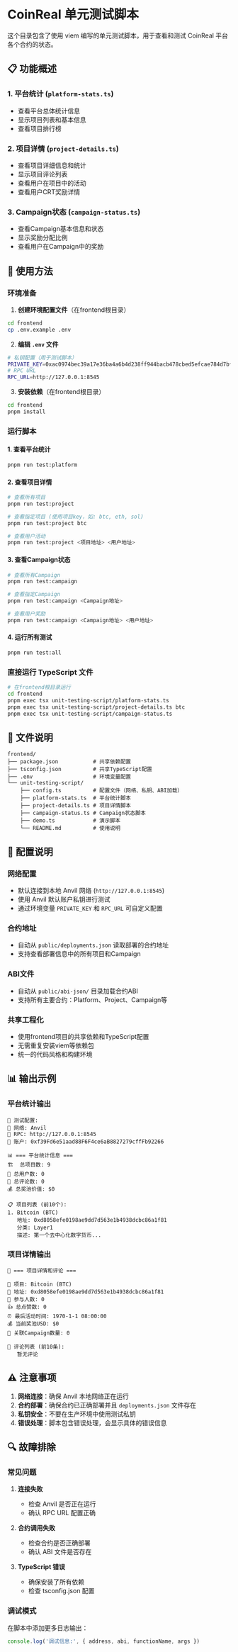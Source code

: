 # CoinReal 单元测试脚本

这个目录包含了使用 viem 编写的单元测试脚本，用于查看和测试 CoinReal 平台各个合约的状态。

## 📋 功能概述

### 1. 平台统计 (`platform-stats.ts`)
- 查看平台总体统计信息
- 显示项目列表和基本信息
- 查看项目排行榜

### 2. 项目详情 (`project-details.ts`)
- 查看项目详细信息和统计
- 显示项目评论列表
- 查看用户在项目中的活动
- 查看用户CRT奖励详情

### 3. Campaign状态 (`campaign-status.ts`)
- 查看Campaign基本信息和状态
- 显示奖励分配比例
- 查看用户在Campaign中的奖励

## 🚀 使用方法

### 环境准备

1. **创建环境配置文件**（在frontend根目录）
```bash
cd frontend
cp .env.example .env
```

2. **编辑 `.env` 文件**
```bash
# 私钥配置（用于测试脚本）
PRIVATE_KEY=0xac0974bec39a17e36ba4a6b4d238ff944bacb478cbed5efcae784d7bf4f2ff80
# RPC URL
RPC_URL=http://127.0.0.1:8545
```

3. **安装依赖**（在frontend根目录）
```bash
cd frontend
pnpm install
```

### 运行脚本

#### 1. 查看平台统计
```bash
pnpm run test:platform
```

#### 2. 查看项目详情
```bash
# 查看所有项目
pnpm run test:project

# 查看指定项目 (使用项目key，如: btc, eth, sol)
pnpm run test:project btc

# 查看用户活动
pnpm run test:project <项目地址> <用户地址>
```

#### 3. 查看Campaign状态
```bash
# 查看所有Campaign
pnpm run test:campaign

# 查看指定Campaign
pnpm run test:campaign <Campaign地址>

# 查看用户奖励
pnpm run test:campaign <Campaign地址> <用户地址>
```

#### 4. 运行所有测试
```bash
pnpm run test:all
```

### 直接运行 TypeScript 文件
```bash
# 在frontend根目录运行
cd frontend
pnpm exec tsx unit-testing-script/platform-stats.ts
pnpm exec tsx unit-testing-script/project-details.ts btc
pnpm exec tsx unit-testing-script/campaign-status.ts
```

## 📁 文件说明

```
frontend/
├── package.json           # 共享依赖配置
├── tsconfig.json          # 共享TypeScript配置
├── .env                   # 环境变量配置
└── unit-testing-script/
    ├── config.ts          # 配置文件（网络、私钥、ABI加载）
    ├── platform-stats.ts  # 平台统计脚本
    ├── project-details.ts # 项目详情脚本
    ├── campaign-status.ts # Campaign状态脚本
    ├── demo.ts            # 演示脚本
    └── README.md          # 使用说明
```

## 🔧 配置说明

### 网络配置
- 默认连接到本地 Anvil 网络 (`http://127.0.0.1:8545`)
- 使用 Anvil 默认账户私钥进行测试
- 通过环境变量 `PRIVATE_KEY` 和 `RPC_URL` 可自定义配置

### 合约地址
- 自动从 `public/deployments.json` 读取部署的合约地址
- 支持查看部署信息中的所有项目和Campaign

### ABI文件
- 自动从 `public/abi-json/` 目录加载合约ABI
- 支持所有主要合约：Platform、Project、Campaign等

### 共享工程化
- 使用frontend项目的共享依赖和TypeScript配置
- 无需重复安装viem等依赖包
- 统一的代码风格和构建环境

## 📊 输出示例

### 平台统计输出
```
🔧 测试配置:
📍 网络: Anvil
🔗 RPC: http://127.0.0.1:8545
👤 账户: 0xf39Fd6e51aad88F6F4ce6aB8827279cffFb92266

📊 === 平台统计信息 ===
🏗️  总项目数: 9
👥 总用户数: 0
💬 总评论数: 0
💰 总奖池价值: $0

📋 项目列表 (前10个):
1. Bitcoin (BTC)
   地址: 0xd8058efe0198ae9dd7d563e1b4938dcbc86a1f81
   分类: Layer1
   描述: 第一个去中心化数字货币...
```

### 项目详情输出
```
📝 === 项目详情和评论 ===

🎯 项目: Bitcoin (BTC)
📍 地址: 0xd8058efe0198ae9dd7d563e1b4938dcbc86a1f81
👥 参与人数: 0
👍 总点赞数: 0
⏰ 最后活动时间: 1970-1-1 08:00:00
💰 当前奖池USD: $0
🎪 关联Campaign数量: 0

💬 评论列表 (前10条):
   暂无评论
```

## ⚠️  注意事项

1. **网络连接**：确保 Anvil 本地网络正在运行
2. **合约部署**：确保合约已正确部署并且 `deployments.json` 文件存在
3. **私钥安全**：不要在生产环境中使用测试私钥
4. **错误处理**：脚本包含错误处理，会显示具体的错误信息

## 🔍 故障排除

### 常见问题

1. **连接失败**
   - 检查 Anvil 是否正在运行
   - 确认 RPC URL 配置正确

2. **合约调用失败**
   - 检查合约是否正确部署
   - 确认 ABI 文件是否存在

3. **TypeScript 错误**
   - 确保安装了所有依赖
   - 检查 tsconfig.json 配置

### 调试模式
在脚本中添加更多日志输出：
```typescript
console.log('调试信息:', { address, abi, functionName, args })
``` 
